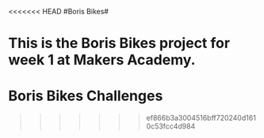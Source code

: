 <<<<<<< HEAD
#Boris Bikes#

This is the Boris Bikes project for week 1 at Makers Academy.
=======
# Boris Bikes Challenges
>>>>>>> ef866b3a3004516bff720240d1610c53fcc4d984
